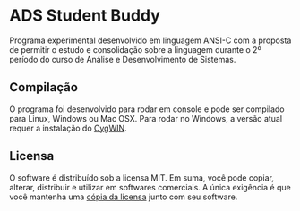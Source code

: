 # ADS Student Buddy

Programa experimental desenvolvido em linguagem ANSI-C com a proposta 
de permitir o estudo e consolidação sobre a linguagem durante o 2º 
período do curso de Análise e Desenvolvimento de Sistemas.


## Compilação

O programa foi desenvolvido para rodar em console e pode ser
compilado para Linux, Windows ou Mac OSX. Para rodar no Windows, a
versão atual requer a instalação do [CygWIN](http://cygwin.com).


## Licensa

O software é distribuído sob a licensa MIT. Em suma, você pode copiar,
alterar, distribuir e utilizar em softwares comerciais. A única exigência
é que você mantenha uma [cópia da licensa](https://github.com/CaioToOn/ADS-Student-Buddy/MIT-LICENSE) junto com seu software.
